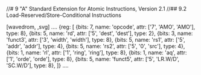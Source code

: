 //# 9 "A" Standard Extension for Atomic Instructions, Version 2.1
//## 9.2 Load-Reserved/Store-Conditional Instructions

[wavedrom, ,svg]
....
{reg: [
{bits: 7,  name: 'opcode',    attr: ['7', 'AMO', 'AMO'], type: 8},
{bits: 5,  name: 'rd',        attr: ['5', 'dest', 'dest'], type: 2},
{bits: 3,  name: 'funct3',    attr: ['3', 'width', 'width'], type: 8},
{bits: 5,  name: 'rs1',       attr: ['5', 'addr', 'addr'], type: 4},
{bits: 5,  name: 'rs2',       attr: ['5', '0', 'src'], type: 4},
{bits: 1,  name: 'rl',        attr: ['1', 'ring', 'ring'], type: 8},
{bits: 1,  name: 'aq',        attr: ['1', 'orde', 'orde'], type: 8},
{bits: 5,  name: 'funct5',    attr: ['5', 'LR.W/D', 'SC.W/D'], type: 8},
]}
....
